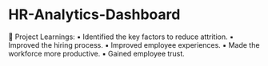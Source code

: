 # HR-Analytics-Dashboard

🎯 Project Learnings:
▪ Identified the key factors to reduce attrition.
▪ Improved the hiring process.
▪ Improved employee experiences.
▪ Made the workforce more productive.
▪ Gained employee trust.
